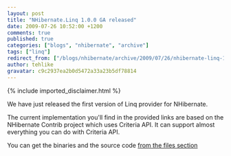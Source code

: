 ```yaml
---
layout: post
title: "NHibernate.Linq 1.0.0 GA released"
date: 2009-07-26 10:52:00 +1200
comments: true
published: true
categories: ["blogs", "nhibernate", "archive"]
tags: ["linq"]
redirect_from: ["/blogs/nhibernate/archive/2009/07/26/nhibernate-linq-1-0-ga-released.aspx/"]
author: tehlike
gravatar: c9c2937ea2b0d5472a33a23b5df78814
---
```

{% include imported_disclaimer.html %}
<p>We have just released the first version of Linq provider for NHibernate.</p>
<p>The current implementation you'll find in the provided links are based on the NHibernate Contrib project which uses Criteria API. It can support almost everything you can do with Criteria API.</p>
<p>You can get the binaries and the source code <a href="http://sourceforge.net/projects/nhibernate/files/">from the files section</a></p>
<p>&nbsp;</p>
<p>&nbsp;</p>

